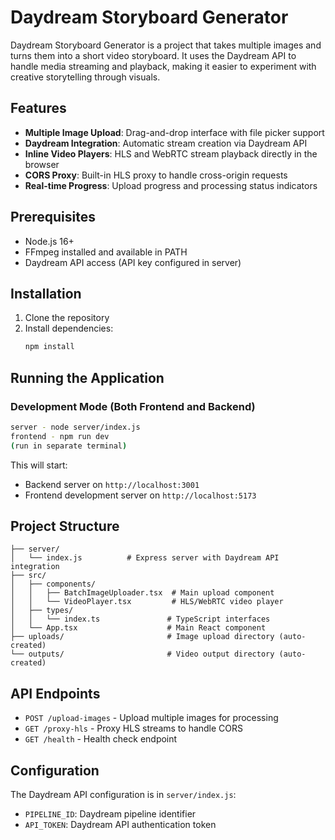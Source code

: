 # Daydream Storyboard Generator

Daydream Storyboard Generator is a project that takes multiple images and turns them into a short video storyboard. It uses the Daydream API to handle media streaming and playback, making it easier to experiment with creative storytelling through visuals.


## Features

- **Multiple Image Upload**: Drag-and-drop interface with file picker support
- **Daydream Integration**: Automatic stream creation via Daydream API
- **Inline Video Players**: HLS and WebRTC stream playback directly in the browser
- **CORS Proxy**: Built-in HLS proxy to handle cross-origin requests
- **Real-time Progress**: Upload progress and processing status indicators

## Prerequisites

- Node.js 16+ 
- FFmpeg installed and available in PATH
- Daydream API access (API key configured in server)

## Installation

1. Clone the repository
2. Install dependencies:
   ```bash
   npm install
   ```

## Running the Application

### Development Mode (Both Frontend and Backend)
```bash
server - node server/index.js
frontend - npm run dev
(run in separate terminal)
```

This will start:
- Backend server on `http://localhost:3001`
- Frontend development server on `http://localhost:5173`

## Project Structure

```
├── server/
│   └── index.js          # Express server with Daydream API integration
├── src/
│   ├── components/
│   │   ├── BatchImageUploader.tsx  # Main upload component
│   │   └── VideoPlayer.tsx         # HLS/WebRTC video player
│   ├── types/
│   │   └── index.ts               # TypeScript interfaces
│   └── App.tsx                    # Main React component
├── uploads/                       # Image upload directory (auto-created)
└── outputs/                       # Video output directory (auto-created)
```

## API Endpoints

- `POST /upload-images` - Upload multiple images for processing
- `GET /proxy-hls` - Proxy HLS streams to handle CORS
- `GET /health` - Health check endpoint

## Configuration

The Daydream API configuration is in `server/index.js`:
- `PIPELINE_ID`: Daydream pipeline identifier
- `API_TOKEN`: Daydream API authentication token
